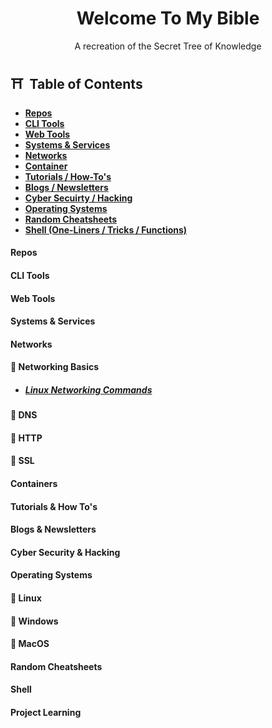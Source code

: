 <p align="center">
    <h1 align = "center">Welcome To My Bible</h1>  
</p>

<p align="center">A recreation of the Secret Tree of Knowledge</p>

## ⛩️ &nbsp;Table of Contents

- **[Repos]()**
- **[CLI Tools]()**
- **[Web Tools]()**
- **[Systems & Services]()**
- **[Networks]()**
- **[Container]()**
- **[Tutorials / How-To's]()**
- **[Blogs / Newsletters]()**
- **[Cyber Secuirty / Hacking]()**
- **[Operating Systems]()**
- **[Random Cheatsheets]()**
- **[Shell (One-Liners / Tricks / Functions)]()**

#### Repos

#### CLI Tools

#### Web Tools

#### Systems & Services

#### Networks

#### 🏯 Networking Basics

- ##### [Linux Networking Commands](https://github.com/ottojonas/ottos-bible/blob/main/networks/linux-networking-commands.md)

#### 🏯 DNS

#### 🏯 HTTP

#### 🏯 SSL

#### Containers

#### Tutorials & How To's

#### Blogs & Newsletters

#### Cyber Security & Hacking

#### Operating Systems

#### 🏯 Linux

#### 🏯 Windows

#### 🏯 MacOS

#### Random Cheatsheets

#### Shell

#### Project Learning

